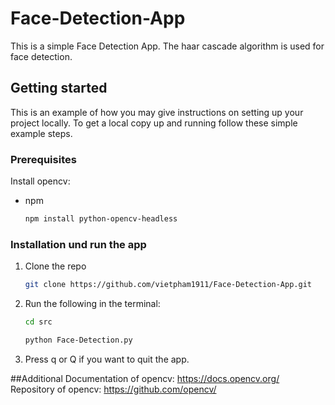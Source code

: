 # Face-Detection-App

This is a simple Face Detection App. The haar cascade algorithm is used for face detection.

## Getting started
This is an example of how you may give instructions on setting up your project locally. To get a local copy up and running follow these simple example steps.

### Prerequisites
Install opencv:
* npm
  ```sh
  npm install python-opencv-headless
  ```
  
### Installation und run the app
1. Clone the repo
   ```sh
   git clone https://github.com/vietpham1911/Face-Detection-App.git
   ```
2. Run the following in the terminal:
   ```sh
   cd src
   ```
   ```sh
   python Face-Detection.py
   ```
3. Press q or Q if you want to quit the app.

##Additional
Documentation of opencv: https://docs.opencv.org/ <br />
Repository of opencv: https://github.com/opencv/
